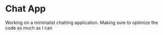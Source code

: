 # Chat App

Working on a minimalist chatting application. Making sure to optimize the code as much as I can
